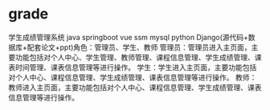 # grade
学生成绩管理系统 java springboot vue ssm mysql python Django(源代码+数据库+配套论文+ppt)角色：管理员、学生、教师  管理员：管理员进入主页面，主要功能包括对个人中心、学生管理、教师管理、课程信息管理、学生成绩管理、课表时间管理、课表信息管理等进行操作。  学生：学生进入主页面，主要功能包括对个人中心、课程信息管理、学生成绩管理、课表信息管理等进行操作。  教师：教师进入主页面，主要功能包括对个人中心、课程信息管理、学生成绩管理、课表信息管理等进行操作。
